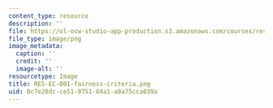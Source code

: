 ```yaml
---
content_type: resource
description: ''
file: https://ol-ocw-studio-app-production.s3.amazonaws.com/courses/res-ec-001-exploring-fairness-in-machine-learning-for-international-development-spring-2020/0c7e28dcce51975184a1a8a75cca039a_RES-EC-001-fairness-criteria.png
file_type: image/png
image_metadata:
  caption: ''
  credit: ''
  image-alt: ''
resourcetype: Image
title: RES-EC-001-fairness-criteria.png
uid: 0c7e28dc-ce51-9751-84a1-a8a75cca039a
---
```

